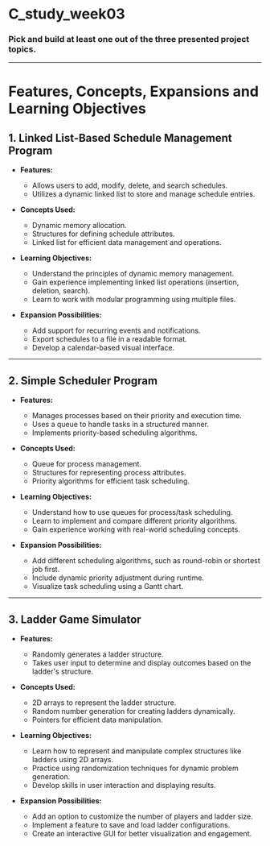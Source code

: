 # C_study_week03
### Pick and build at least one out of the three presented project topics.
---
# Features, Concepts, Expansions and Learning Objectives

## 1. Linked List-Based Schedule Management Program

- **Features:**
  - Allows users to add, modify, delete, and search schedules.
  - Utilizes a dynamic linked list to store and manage schedule entries.

- **Concepts Used:**
  - Dynamic memory allocation.
  - Structures for defining schedule attributes.
  - Linked list for efficient data management and operations.

- **Learning Objectives:**
  - Understand the principles of dynamic memory management.
  - Gain experience implementing linked list operations (insertion, deletion, search).
  - Learn to work with modular programming using multiple files.

- **Expansion Possibilities:**
  - Add support for recurring events and notifications.
  - Export schedules to a file in a readable format.
  - Develop a calendar-based visual interface.

---

## 2. Simple Scheduler Program

- **Features:**
  - Manages processes based on their priority and execution time.
  - Uses a queue to handle tasks in a structured manner.
  - Implements priority-based scheduling algorithms.

- **Concepts Used:**
  - Queue for process management.
  - Structures for representing process attributes.
  - Priority algorithms for efficient task scheduling.

- **Learning Objectives:**
  - Understand how to use queues for process/task scheduling.
  - Learn to implement and compare different priority algorithms.
  - Gain experience working with real-world scheduling concepts.

- **Expansion Possibilities:**
  - Add different scheduling algorithms, such as round-robin or shortest job first.
  - Include dynamic priority adjustment during runtime.
  - Visualize task scheduling using a Gantt chart.

---

## 3. Ladder Game Simulator

- **Features:**
  - Randomly generates a ladder structure.
  - Takes user input to determine and display outcomes based on the ladder's structure.

- **Concepts Used:**
  - 2D arrays to represent the ladder structure.
  - Random number generation for creating ladders dynamically.
  - Pointers for efficient data manipulation.

- **Learning Objectives:**
  - Learn how to represent and manipulate complex structures like ladders using 2D arrays.
  - Practice using randomization techniques for dynamic problem generation.
  - Develop skills in user interaction and displaying results.

- **Expansion Possibilities:**
  - Add an option to customize the number of players and ladder size.
  - Implement a feature to save and load ladder configurations.
  - Create an interactive GUI for better visualization and engagement.

